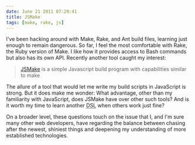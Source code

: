```yaml
---
date: June 21 2011 07:29:41
title: JSMake
tags: [make, rake, js]
---
```


I've been hacking around with Make, Rake, and Ant build files, learning just enough to remain dangerous. So far, I feel the most comfortable with Rake, the Ruby version of Make. I like how it provides access to Bash commands but also has its own API. Recently another tool caught my interest:

> [JSMake][1] is a simple Javascript build program with capabilities similar to make

The allure of a tool that would let me write my build scripts in JavaScript is strong. But it does make me wonder: What advantage, other than my familiarity with JavaScript, does JSMake have over other such tools? And is it worth my time to learn another <abbr title="Domain Specific Language">DSL</abbr> when others work just fine?

On a broader level, these questions touch on the issue that I, and I'm sure many other web developers, have regarding the balance between chasing after the newest, shiniest things and deepening my understanding of more established technologies.

[1]: http://gimmi.github.com/jsmake/
